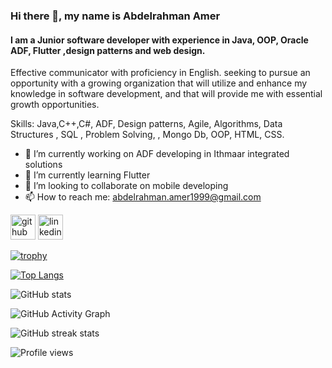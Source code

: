 ### Hi there 👋, my name is Abdelrahman Amer
#### I am a Junior software developer with experience in Java, OOP, Oracle ADF, Flutter ,design patterns and web design.
Effective communicator with proficiency in English. seeking to pursue an opportunity with a growing organization that will utilize and enhance my knowledge in software development, and that will provide me with essential growth opportunities.

Skills: Java,C++,C#, ADF, Design patterns, Agile, Algorithms, Data Structures , SQL , Problem Solving, , Mongo Db, OOP, HTML, CSS.

- 🔭 I’m currently working on ADF developing in Ithmaar integrated solutions 
- 🌱 I’m currently learning Flutter 
- 👯 I’m looking to collaborate on mobile developing  
- 📫 How to reach me: abdelrahman.amer1999@gmail.com 


[<img src='https://cdn.jsdelivr.net/npm/simple-icons@3.0.1/icons/github.svg' alt='github' height='40'>](https://github.com/abdelrahman167565)  [<img src='https://cdn.jsdelivr.net/npm/simple-icons@3.0.1/icons/linkedin.svg' alt='linkedin' height='40'>](https://www.linkedin.com/in/https://www.linkedin.com/in/abdelrahman-khaled-amer-04b9b81a3//)  

[![trophy](https://github-profile-trophy.vercel.app/?username=abdelrahman167565)](https://github.com/ryo-ma/github-profile-trophy)

[![Top Langs](https://github-readme-stats.vercel.app/api/top-langs/?username=abdelrahman167565)](https://github.com/anuraghazra/github-readme-stats)

![GitHub stats](https://github-readme-stats.vercel.app/api?username=abdelrahman167565&show_icons=true)  

![GitHub Activity Graph](https://activity-graph.herokuapp.com/graph?username=abdelrahman167565)  

![GitHub streak stats](https://github-readme-streak-stats.herokuapp.com/?user=abdelrahman167565)  

![Profile views](https://gpvc.arturio.dev/abdelrahman167565)  
